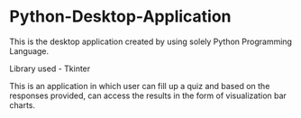 # Python-Desktop-Application

This is the desktop application created by using solely Python Programming Language.

Library used - Tkinter


This is an application in which user can fill up a quiz and based on the responses provided, can access the results in the form of visualization bar charts.


